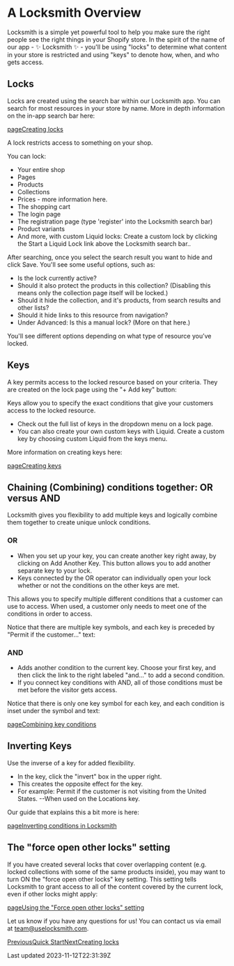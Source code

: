 # A Locksmith Overview

Locksmith is a simple yet powerful tool to help you make sure the right people see the right things in your Shopify store. In the spirit of the name of our app - ✨ Locksmith ✨ - you'll be using "locks" to determine what content in your store is restricted and using "keys" to denote how, when, and who gets access.

## Locks

Locks are created using the search bar within our Locksmith app. You can search for most resources in your store by name. More in depth information on the in-app search bar here:

[pageCreating locks](/basics/creating-locks)

A lock restricts access to something on your shop.

You can lock:

- Your entire shop
- Pages
- Products
- Collections
- Prices - more information here.
- The shopping cart
- The login page
- The registration page (type 'register' into the Locksmith search bar)
- Product variants
- And more, with custom Liquid locks: Create a custom lock by clicking the Start a Liquid Lock link above the Locksmith search bar..

After searching, once you select the search result you want to hide and click Save. You'll see some useful options, such as:

- Is the lock currently active?
- Should it also protect the products in this collection? (Disabling this means only the collection page itself will be locked.)
- Should it hide the collection, and it's products, from search results and other lists?
- Should it hide links to this resource from navigation?
- Under Advanced: Is this a manual lock? (More on that here.)

You'll see different options depending on what type of resource you’ve locked.

## Keys

A key permits access to the locked resource based on your criteria. They are created on the lock page using the "+ Add key" button:

Keys allow you to specify the exact conditions that give your customers access to the locked resource.

- Check out the full list of keys in the dropdown menu on a lock page.
- You can also create your own custom keys with Liquid. Create a custom key by choosing custom Liquid from the keys menu.

More information on creating keys here:

[pageCreating keys](/basics/creating-keys)
## Chaining (Combining) conditions together: OR versus AND

Locksmith gives you flexibility to add multiple keys and logically combine them together to create unique unlock conditions.

### OR

- When you set up your key, you can create another key right away, by clicking on Add Another Key. This button allows you to add another separate key to your lock.
- Keys connected by the OR operator can individually open your lock whether or not the conditions on the other keys are met.

This allows you to specify multiple different conditions that a customer can use to access. When used, a customer only needs to meet one of the conditions in order to access.

Notice that there are multiple key symbols, and each key is preceded by "Permit if the customer..." text:

### AND

- Adds another condition to the current key. Choose your first key, and then click the link to the right labeled "and..." to add a second condition.
- If you connect key conditions with AND, all of those conditions must be met before the visitor gets access.

Notice that there is only one key symbol for each key, and each condition is inset under the symbol and text:

[pageCombining key conditions](/keys/more/combining-key-conditions)
## Inverting Keys

Use the inverse of a key for added flexibility.

- In the key, click the "invert" box in the upper right.
- This creates the opposite effect for the key.
- For example: Permit if the customer is not visiting from the United States. --When used on the Locations key.

Our guide that explains this a bit more is here:

[pageInverting conditions in Locksmith](/keys/more/inverting-conditions-in-locksmith)
## The "force open other locks" setting

If you have created several locks that cover overlapping content (e.g. locked collections with some of the same products inside), you may want to turn ON the "force open other locks" key setting. This setting tells Locksmith to grant access to all of the content covered by the current lock, even if other locks might apply:

[pageUsing the "Force open other locks" setting](/keys/more/using-the-force-open-other-locks-setting)

Let us know if you have any questions for us! You can contact us via email at team@uselocksmith.com.

[PreviousQuick Start](/)[NextCreating locks](/basics/creating-locks)

Last updated 2023-11-12T22:31:39Z